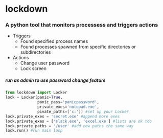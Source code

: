 # lockdown
### A python tool that monitors processess and triggers actions
- Triggers
  * Found specified process names
  * Found processes spawned from specific directories or subdirectories
- Actions
  * Change user password
  * Lock screen

##### run as admin to use password change feature
```python
from lockdown import Locker
lock = Locker(panic=True,
              panic_pass='panicpassword',
              private_exes='notepad.exe',
              pivate_paths=['c:']) #set up your Locker
lock.private_exes = 'secret.exe' #append more exes
lock.private_exes = ['slack.exe', 'excel.exe'] #lists are ok too
lock.private_paths = '/user' #add new paths the same way
lock.run() #run main loop
```


